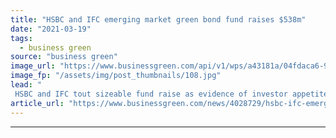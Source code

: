 ```yaml
---
title: "HSBC and IFC emerging market green bond fund raises $538m"
date: "2021-03-19"
tags: 
  - business green
source: "business green"
image_url: "https://www.businessgreen.com/api/v1/wps/a43181a/04fdaca6-94b4-4213-b57c-49d6c8a63e02/6/hsbc-building-london-185x114.jpg"
image_fp: "/assets/img/post_thumbnails/108.jpg"
lead: "
 HSBC and IFC tout sizeable fund raise as evidence of investor appetite in funding net zero transition in emerging markets ..."
article_url: "https://www.businessgreen.com/news/4028729/hsbc-ifc-emerging-market-green-bond-fund-raises-usd538m"
---
```


---
